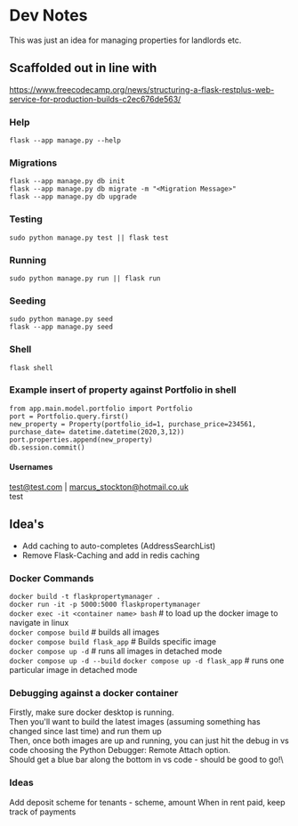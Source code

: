 # Dev Notes

This was just an idea for managing properties for landlords etc.

## Scaffolded out in line with

https://www.freecodecamp.org/news/structuring-a-flask-restplus-web-service-for-production-builds-c2ec676de563/

### Help

    flask --app manage.py --help

### Migrations

    flask --app manage.py db init
    flask --app manage.py db migrate -m "<Migration Message>"
    flask --app manage.py db upgrade

### Testing

    sudo python manage.py test || flask test

### Running

    sudo python manage.py run || flask run

### Seeding

    sudo python manage.py seed
    flask --app manage.py seed

### Shell

    flask shell

### Example insert of property against Portfolio in shell

    from app.main.model.portfolio import Portfolio
    port = Portfolio.query.first()
    new_property = Property(portfolio_id=1, purchase_price=234561, purchase_date= datetime.datetime(2020,3,12))
    port.properties.append(new_property)
    db.session.commit()

#### Usernames

<test@test.com> | <marcus_stockton@hotmail.co.uk>\
test

## Idea's

* Add caching to auto-completes (AddressSearchList)
* Remove Flask-Caching and add in redis caching

### Docker Commands

``docker build -t flaskpropertymanager .``\
``docker run -it -p 5000:5000 flaskpropertymanager``\
``docker exec -it <container name> bash`` # to load up the docker image to navigate in linux\
``docker compose build`` # builds all images\
``docker compose build flask_app`` # Builds specific image\
``docker compose up -d`` # runs all images in detached mode\
``docker compose up -d --build``
``docker compose up -d flask_app`` # runs one particular image in detached mode

### Debugging against a docker container

Firstly, make sure docker desktop is running.\
Then you'll want to build the latest images (assuming something has changed since last time) and run them up\
Then, once both images are up and running, you can just hit the debug in vs code choosing the Python Debugger: Remote Attach option.\
Should get a blue bar along the bottom in vs code - should be good to go!\

### Ideas

Add deposit scheme for tenants - scheme, amount
When in rent paid, keep track of payments
